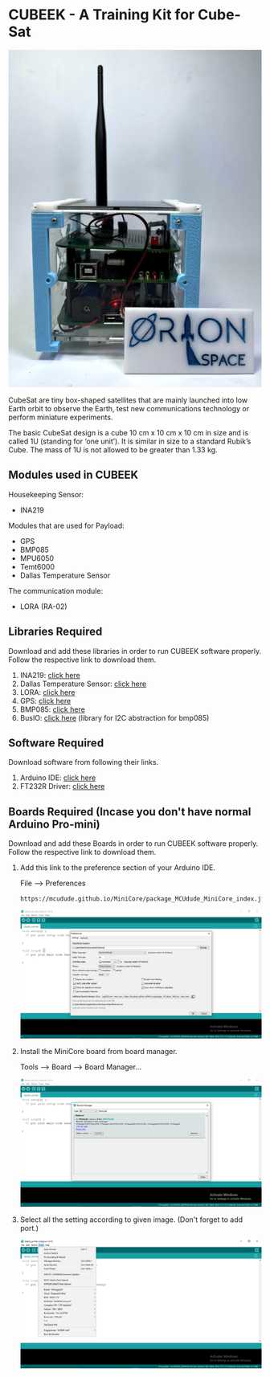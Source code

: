 # CUBEEK - A Training Kit for Cube-Sat
![CUBEEK Image](images/Cubeek.jpg)

CubeSat are tiny box-shaped satellites that are mainly launched into
low Earth orbit to observe the Earth, test new communications
technology or perform miniature experiments.

The basic CubeSat design is a cube 10 cm x 10 cm x 10 cm in size and
is called 1U (standing for ‘one unit’). It is similar in size to a standard
Rubik’s Cube. The mass of 1U is not allowed to be greater than 1.33
kg.

## Modules used in CUBEEK
Housekeeping Sensor:
* INA219

Modules that are used for Payload:
* GPS
* BMP085
* MPU6050
* Temt6000
* Dallas Temperature Sensor

The communication module:
* LORA (RA-02)

## Libraries Required
Download and add these libraries in order to run CUBEEK software properly. Follow the respective link to download them.
1. INA219: [click here](https://github.com/adafruit/Adafruit_INA219)
1. Dallas Temperature Sensor: [click here](https://github.com/milesburton/Arduino-Temperature-Control-Library)
1. LORA: [click here](https://github.com/sandeepmistry/arduino-LoRa)
2. GPS: [click here](https://github.com/mikalhart/TinyGPSPlus.git)
3. BMP085: [click here](https://github.com/adafruit/Adafruit-BMP085-Library.git)
4. BusIO: [click here](https://github.com/adafruit/Adafruit_BusIO) (library for I2C abstraction for bmp085)

## Software Required
Download software from following their links.
1. Arduino IDE: [click here](https://www.arduino.cc/en/software)
2. FT232R Driver: [click here](https://ftdichip.com/drivers/vcp-drivers/)

## Boards Required (Incase you don't have normal Arduino Pro-mini)
Download and add these Boards in order to run CUBEEK software properly. Follow the respective link to download them.
1. Add this link to the preference section of your Arduino IDE.

    File --> Preferences
    ```
    https://mcudude.github.io/MiniCore/package_MCUdude_MiniCore_index.json 
    ```
    ![preference](images/preference_setting_normal.png)
2. Install the MiniCore board from board manager.

    Tools --> Board --> Board Manager...
    
    ![CUBEEK Image](images/minicore_install.png)
3. Select all the setting according to given image. (Don't forget to add port.)

    ![CUBEEK Image](images/minicore_setting.png)